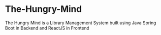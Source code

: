 # The-Hungry-Mind
The Hungry Mind is a Library Management System built using Java Spring Boot in Backend and ReactJS in Frontend
